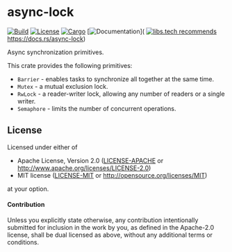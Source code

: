 # async-lock

[![Build](https://github.com/smol-rs/async-lock/workflows/Build%20and%20test/badge.svg)](
https://github.com/smol-rs/async-lock/actions)
[![License](https://img.shields.io/badge/license-Apache--2.0_OR_MIT-blue.svg)](
https://github.com/smol-rs/async-lock)
[![Cargo](https://img.shields.io/crates/v/async-lock.svg)](
https://crates.io/crates/async-lock)
[![Documentation](https://docs.rs/async-lock/badge.svg)](
[![libs.tech recommends](https://libs.tech/project/264701034/badge.svg)](https://libs.tech/project/264701034/async-lock)
https://docs.rs/async-lock)

Async synchronization primitives.

This crate provides the following primitives:

* `Barrier` - enables tasks to synchronize all together at the same time.
* `Mutex` - a mutual exclusion lock.
* `RwLock` - a reader-writer lock, allowing any number of readers or a single writer.
* `Semaphore` - limits the number of concurrent operations.

## License

Licensed under either of

 * Apache License, Version 2.0 ([LICENSE-APACHE](LICENSE-APACHE) or http://www.apache.org/licenses/LICENSE-2.0)
 * MIT license ([LICENSE-MIT](LICENSE-MIT) or http://opensource.org/licenses/MIT)

at your option.

#### Contribution

Unless you explicitly state otherwise, any contribution intentionally submitted
for inclusion in the work by you, as defined in the Apache-2.0 license, shall be
dual licensed as above, without any additional terms or conditions.
